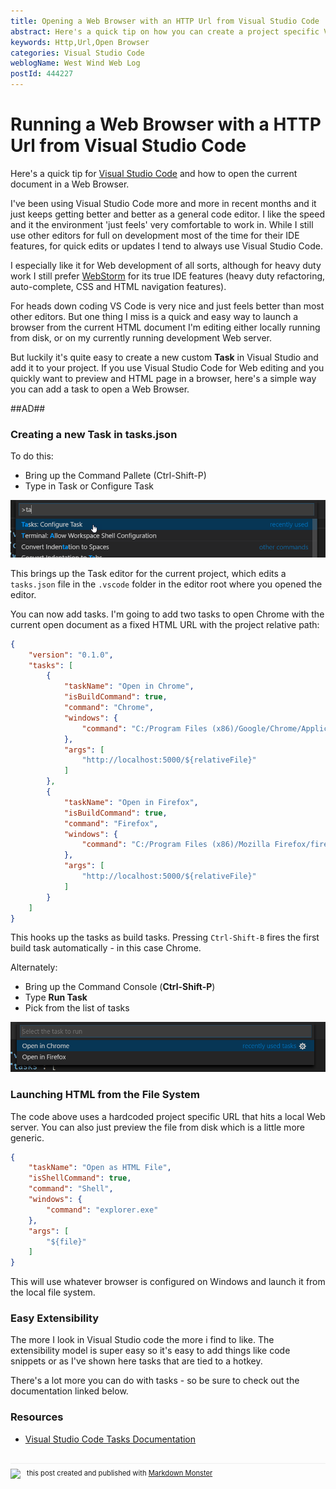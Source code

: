 ```yaml
---
title: Opening a Web Browser with an HTTP Url from Visual Studio Code
abstract: Here's a quick tip on how you can create a project specific Visual Studio Task that can launch a Web Browser to a specific page quickly and easily.
keywords: Http,Url,Open Browser
categories: Visual Studio Code
weblogName: West Wind Web Log
postId: 444227
---
```

# Running a Web Browser with a HTTP Url from Visual Studio Code

Here's a quick tip for [Visual Studio Code](https://code.visualstudio.com/) and how to open the current document in a Web Browser. 

I've been using Visual Studio Code more and more in recent months and it just keeps getting better and better as a general code editor. I like the speed and it the environment 'just feels' very comfortable to work in. While I still use other editors for full on development most of the time for their IDE features, for quick edits or updates I tend to always use Visual Studio Code.

I especially like it for Web development of all sorts, although for heavy duty work I still prefer [WebStorm](https://www.jetbrains.com/webstorm/) for its true IDE features (heavy duty refactoring, auto-complete, CSS and HTML navigation features).

For heads down coding VS Code is very nice and just feels better than most other editors. But one thing I miss is a quick and easy way to launch a browser from the current HTML document I'm editing either locally running from disk, or on my currently running development Web server.  

But luckily it's quite easy to create a new custom **Task** in Visual Studio and add it to your project. If you use Visual Studio Code for Web editing and you quickly want to preview and HTML page in a browser, here's a simple way you can add a task to open a Web Browser.

##AD##

### Creating a new Task in tasks.json

To do this:

* Bring up the Command Pallete (Ctrl-Shift-P)
* Type in Task or Configure Task

![](CommandPalleteTask.png)

This brings up the Task editor for the current project, which edits a `tasks.json` file in the `.vscode` folder in the editor root where you opened the editor.

You can now add tasks. I'm going to add two tasks to open Chrome with the current open document as a fixed HTML URL with the project relative path:

```json
{
    "version": "0.1.0",
    "tasks": [
        {
            "taskName": "Open in Chrome",     
            "isBuildCommand": true,
            "command": "Chrome",
            "windows": {
                "command": "C:/Program Files (x86)/Google/Chrome/Application/chrome.exe"
            },
            "args": [
                "http://localhost:5000/${relativeFile}"
            ]
        },
        {
            "taskName": "Open in Firefox",     
            "isBuildCommand": true,
            "command": "Firefox",
            "windows": {
                "command": "C:/Program Files (x86)/Mozilla Firefox/firefox.exe"                
            },
            "args": [
                "http://localhost:5000/${relativeFile}"
            ]
        }
    ]
}
```

This hooks up the tasks as build tasks. Pressing `Ctrl-Shift-B` fires the first build task automatically - in this case Chrome.

Alternately:

* Bring up the Command Console (**Ctrl-Shift-P**)
* Type **Run Task**
* Pick from the list of tasks
 
![](MultipleTasks.png)

### Launching HTML from the File System
The code above uses a hardcoded project specific URL that hits a local Web server. You can also just preview the file from disk which is a little more generic.

```json
{
    "taskName": "Open as HTML File",     
    "isShellCommand": true,
    "command": "Shell",
    "windows": {
        "command": "explorer.exe"                
    },
    "args": [
        "${file}"
    ]
} 
```

This will use whatever browser is configured on Windows and launch it from the local file system. 

### Easy Extensibility
The more I look in Visual Studio code the more i find to like. The extensibility model is super easy so it's easy to add things like code snippets or as I've shown here tasks that are tied to a hotkey.

There's a lot more you can do with tasks - so be sure to check out the documentation linked below.

### Resources
* [Visual Studio Code Tasks Documentation ](https://code.visualstudio.com/docs/editor/tasks)

<div style="margin-top: 30px;font-size: 0.8em;
            border-top: 1px solid #eee;padding-top: 8px;">
    <img src="https://markdownmonster.west-wind.com/favicon.png"
         style="height: 20px;float: left; margin-right: 10px;"/>
    this post created and published with 
    <a href="https://markdownmonster.west-wind.com" 
       target="top">Markdown Monster</a> 
</div>